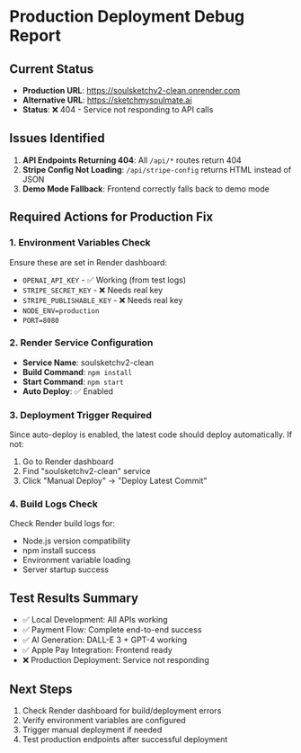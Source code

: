 # Production Deployment Debug Report

## Current Status
- **Production URL**: https://soulsketchv2-clean.onrender.com
- **Alternative URL**: https://sketchmysoulmate.ai
- **Status**: ❌ 404 - Service not responding to API calls

## Issues Identified
1. **API Endpoints Returning 404**: All `/api/*` routes return 404
2. **Stripe Config Not Loading**: `/api/stripe-config` returns HTML instead of JSON
3. **Demo Mode Fallback**: Frontend correctly falls back to demo mode

## Required Actions for Production Fix

### 1. Environment Variables Check
Ensure these are set in Render dashboard:
- `OPENAI_API_KEY` - ✅ Working (from test logs)
- `STRIPE_SECRET_KEY` - ❌ Needs real key
- `STRIPE_PUBLISHABLE_KEY` - ❌ Needs real key  
- `NODE_ENV=production`
- `PORT=8080`

### 2. Render Service Configuration
- **Service Name**: soulsketchv2-clean
- **Build Command**: `npm install`
- **Start Command**: `npm start` 
- **Auto Deploy**: ✅ Enabled

### 3. Deployment Trigger Required
Since auto-deploy is enabled, the latest code should deploy automatically. If not:
1. Go to Render dashboard
2. Find "soulsketchv2-clean" service  
3. Click "Manual Deploy" → "Deploy Latest Commit"

### 4. Build Logs Check
Check Render build logs for:
- Node.js version compatibility
- npm install success
- Environment variable loading
- Server startup success

## Test Results Summary
- ✅ Local Development: All APIs working
- ✅ Payment Flow: Complete end-to-end success
- ✅ AI Generation: DALL-E 3 + GPT-4 working
- ✅ Apple Pay Integration: Frontend ready
- ❌ Production Deployment: Service not responding

## Next Steps
1. Check Render dashboard for build/deployment errors
2. Verify environment variables are configured
3. Trigger manual deployment if needed
4. Test production endpoints after successful deployment
